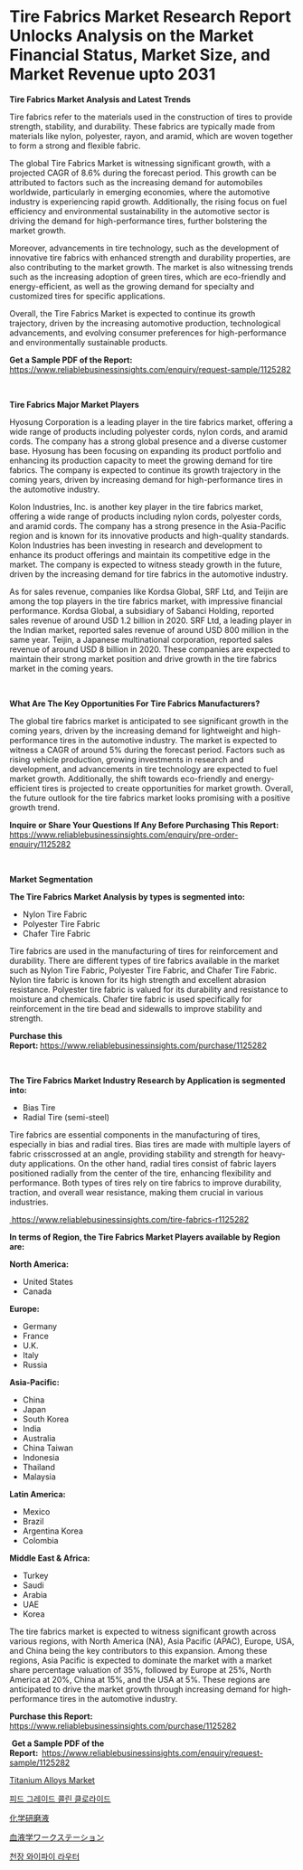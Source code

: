 <p><h1>Tire Fabrics Market Research Report Unlocks Analysis on the Market Financial Status, Market Size, and Market Revenue upto 2031</h1></p><p><strong>Tire Fabrics Market Analysis and Latest Trends</strong></p>
<p><p>Tire fabrics refer to the materials used in the construction of tires to provide strength, stability, and durability. These fabrics are typically made from materials like nylon, polyester, rayon, and aramid, which are woven together to form a strong and flexible fabric.</p><p>The global Tire Fabrics Market is witnessing significant growth, with a projected CAGR of 8.6% during the forecast period. This growth can be attributed to factors such as the increasing demand for automobiles worldwide, particularly in emerging economies, where the automotive industry is experiencing rapid growth. Additionally, the rising focus on fuel efficiency and environmental sustainability in the automotive sector is driving the demand for high-performance tires, further bolstering the market growth.</p><p>Moreover, advancements in tire technology, such as the development of innovative tire fabrics with enhanced strength and durability properties, are also contributing to the market growth. The market is also witnessing trends such as the increasing adoption of green tires, which are eco-friendly and energy-efficient, as well as the growing demand for specialty and customized tires for specific applications.</p><p>Overall, the Tire Fabrics Market is expected to continue its growth trajectory, driven by the increasing automotive production, technological advancements, and evolving consumer preferences for high-performance and environmentally sustainable products.</p></p>
<p><strong>Get a Sample PDF of the Report:&nbsp;</strong> <a href="https://www.reliablebusinessinsights.com/enquiry/request-sample/1125282">https://www.reliablebusinessinsights.com/enquiry/request-sample/1125282</a></p>
<p>&nbsp;</p>
<p><strong>Tire Fabrics Major Market Players</strong></p>
<p><p>Hyosung Corporation is a leading player in the tire fabrics market, offering a wide range of products including polyester cords, nylon cords, and aramid cords. The company has a strong global presence and a diverse customer base. Hyosung has been focusing on expanding its product portfolio and enhancing its production capacity to meet the growing demand for tire fabrics. The company is expected to continue its growth trajectory in the coming years, driven by increasing demand for high-performance tires in the automotive industry.</p><p>Kolon Industries, Inc. is another key player in the tire fabrics market, offering a wide range of products including nylon cords, polyester cords, and aramid cords. The company has a strong presence in the Asia-Pacific region and is known for its innovative products and high-quality standards. Kolon Industries has been investing in research and development to enhance its product offerings and maintain its competitive edge in the market. The company is expected to witness steady growth in the future, driven by the increasing demand for tire fabrics in the automotive industry.</p><p>As for sales revenue, companies like Kordsa Global, SRF Ltd, and Teijin are among the top players in the tire fabrics market, with impressive financial performance. Kordsa Global, a subsidiary of Sabanci Holding, reported sales revenue of around USD 1.2 billion in 2020. SRF Ltd, a leading player in the Indian market, reported sales revenue of around USD 800 million in the same year. Teijin, a Japanese multinational corporation, reported sales revenue of around USD 8 billion in 2020. These companies are expected to maintain their strong market position and drive growth in the tire fabrics market in the coming years.</p></p>
<p>&nbsp;</p>
<p><strong>What Are The Key Opportunities For Tire Fabrics Manufacturers?</strong></p>
<p><p>The global tire fabrics market is anticipated to see significant growth in the coming years, driven by the increasing demand for lightweight and high-performance tires in the automotive industry. The market is expected to witness a CAGR of around 5% during the forecast period. Factors such as rising vehicle production, growing investments in research and development, and advancements in tire technology are expected to fuel market growth. Additionally, the shift towards eco-friendly and energy-efficient tires is projected to create opportunities for market growth. Overall, the future outlook for the tire fabrics market looks promising with a positive growth trend.</p></p>
<p><strong>Inquire or Share Your Questions If Any Before Purchasing This Report:</strong> <a href="https://www.reliablebusinessinsights.com/enquiry/pre-order-enquiry/1125282">https://www.reliablebusinessinsights.com/enquiry/pre-order-enquiry/1125282</a></p>
<p>&nbsp;</p>
<p><strong>Market Segmentation</strong></p>
<p><strong>The Tire Fabrics Market Analysis by types is segmented into:</strong></p>
<p><ul><li>Nylon Tire Fabric</li><li>Polyester Tire Fabric</li><li>Chafer Tire Fabric</li></ul></p>
<p><p>Tire fabrics are used in the manufacturing of tires for reinforcement and durability. There are different types of tire fabrics available in the market such as Nylon Tire Fabric, Polyester Tire Fabric, and Chafer Tire Fabric. Nylon tire fabric is known for its high strength and excellent abrasion resistance. Polyester tire fabric is valued for its durability and resistance to moisture and chemicals. Chafer tire fabric is used specifically for reinforcement in the tire bead and sidewalls to improve stability and strength.</p></p>
<p><strong>Purchase this Report:&nbsp;</strong><a href="https://www.reliablebusinessinsights.com/purchase/1125282">https://www.reliablebusinessinsights.com/purchase/1125282</a></p>
<p>&nbsp;</p>
<p><strong>The Tire Fabrics Market Industry Research by Application is segmented into:</strong></p>
<p><ul><li>Bias Tire</li><li>Radial Tire (semi-steel)</li></ul></p>
<p><p>Tire fabrics are essential components in the manufacturing of tires, especially in bias and radial tires. Bias tires are made with multiple layers of fabric crisscrossed at an angle, providing stability and strength for heavy-duty applications. On the other hand, radial tires consist of fabric layers positioned radially from the center of the tire, enhancing flexibility and performance. Both types of tires rely on tire fabrics to improve durability, traction, and overall wear resistance, making them crucial in various industries.</p></p>
<p><a href="https://www.reliablebusinessinsights.com/tire-fabrics-r1125282">&nbsp;https://www.reliablebusinessinsights.com/tire-fabrics-r1125282</a></p>
<p><strong>In terms of Region, the Tire Fabrics Market Players available by Region are:</strong></p>
<p>
    <p> <strong> North America: </strong>
        <ul>
            <li>United States</li>
            <li>Canada</li>
        </ul>
        </p> 
    <p> <strong> Europe: </strong>
        <ul>
            <li>Germany</li>
            <li>France</li>
            <li>U.K.</li>
            <li>Italy</li>
            <li>Russia</li>
        </ul>
        </p> 
    <p> <strong> Asia-Pacific: </strong>
        <ul>
            <li>China</li>
            <li>Japan</li>
            <li>South Korea</li>
            <li>India</li>
            <li>Australia</li>
            <li>China Taiwan</li>
            <li>Indonesia</li>
            <li>Thailand</li>
            <li>Malaysia</li>
        </ul>
        </p> 
    <p> <strong> Latin America: </strong>
        <ul>
            <li>Mexico</li>
            <li>Brazil</li>
            <li>Argentina Korea</li>
            <li>Colombia</li>
        </ul>
        </p> 
    <p> <strong> Middle East & Africa: </strong>
        <ul>
            <li>Turkey</li>
            <li>Saudi</li>
            <li>Arabia</li>
            <li>UAE</li>
            <li>Korea</li>
        </ul>
    </p>
    </p>
<p><p>The tire fabrics market is expected to witness significant growth across various regions, with North America (NA), Asia Pacific (APAC), Europe, USA, and China being the key contributors to this expansion. Among these regions, Asia Pacific is expected to dominate the market with a market share percentage valuation of 35%, followed by Europe at 25%, North America at 20%, China at 15%, and the USA at 5%. These regions are anticipated to drive the market growth through increasing demand for high-performance tires in the automotive industry.</p></p>
<p><strong>Purchase this Report: </strong><a href="https://www.reliablebusinessinsights.com/purchase/1125282">https://www.reliablebusinessinsights.com/purchase/1125282</a></p>
<p>&nbsp;<strong>Get a Sample PDF of the Report:&nbsp;&nbsp;</strong><a href="https://www.reliablebusinessinsights.com/enquiry/request-sample/1125282">https://www.reliablebusinessinsights.com/enquiry/request-sample/1125282</a></p>
<p><strong></strong></p>
<p><p><a href="https://github.com/wnxtvsgd56/Market-Research-Report-List-1/blob/main/titanium-alloys-market.md">Titanium Alloys Market</a></p><p><a href="https://medium.com/@helalredoan/%ED%94%BC%EB%93%9C-%EB%93%B1%EA%B8%89-%EC%BD%9C%EB%A6%B0-%EC%97%BC%EC%86%8C%ED%99%94%EB%AC%BC-%EC%8B%9C%EC%9E%A5-%EC%A0%90%EC%9C%A0%EC%9C%A8-%EB%B0%8F-%EC%8B%A0%EA%B7%9C-%ED%8A%B8%EB%A0%8C%EB%93%9C-%EB%B6%84%EC%84%9D-%EC%9C%A0%ED%98%95-%EC%9D%91%EC%9A%A9-%EC%B5%9C%EC%A2%85-%EC%82%AC%EC%9A%A9-%EB%93%B1%EC%97%90-%EB%94%B0%EB%A5%B8-%EC%98%88%EC%B8%A1-%EA%B8%B0%EA%B0%84%EC%9D%80-2024%EB%85%84%EB%B6%80%ED%84%B0-2031%EB%85%84%EA%B9%8C%EC%A7%80%EC%9E%85%EB%8B%88%EB%8B%A4-9bf47f110f63">피드 그레이드 콜린 클로라이드</a></p><p><a href="https://medium.com/@lovern8746/%E5%8C%96%E5%AD%A6%E7%A0%94%E7%A3%A8%E6%B5%81%E4%BD%93%E5%B8%82%E5%A0%B4%E8%AA%BF%E6%9F%BB%E3%81%A8%E7%94%A3%E6%A5%AD%E9%80%B2%E5%8C%96-2031%E5%B9%B4%E3%81%BE%E3%81%A7%E3%81%AE%E4%BA%88%E6%B8%AC-ada0c3e04be1">化学研磨液</a></p><p><a href="https://medium.com/@najifatanjim32_39272/%E8%A1%80%E6%B6%B2%E5%AD%A6%E3%83%AF%E3%83%BC%E3%82%AF%E3%82%B9%E3%83%86%E3%83%BC%E3%82%B7%E3%83%A7%E3%83%B3%E3%81%AE%E5%B8%82%E5%A0%B4%E4%BA%88%E6%B8%AC-%E5%B8%82%E5%A0%B4%E3%83%88%E3%83%AC%E3%83%B3%E3%83%89-%E3%81%8A%E3%82%88%E3%81%B3%E5%BD%B1%E9%9F%BF%E5%88%86%E6%9E%90-2024%E5%B9%B4-2031%E5%B9%B4-53c69c4c39d3">血液学ワークステーション</a></p><p><a href="https://medium.com/@lewis1lillian/%EC%B2%9C%EC%9E%A5-wifi-%EB%9D%BC%EC%9A%B0%ED%84%B0-%EC%8B%9C%EC%9E%A5-%EC%A1%B0%EC%82%AC-%EB%B0%8F-%EC%82%B0%EC%97%85-%EC%A7%84%ED%99%94-%EB%B0%8F-2031%EB%85%84%EA%B9%8C%EC%A7%80%EC%9D%98-%EC%98%88%EC%B8%A1-81359a0cdae1">천장 와이파이 라우터</a></p></p>
